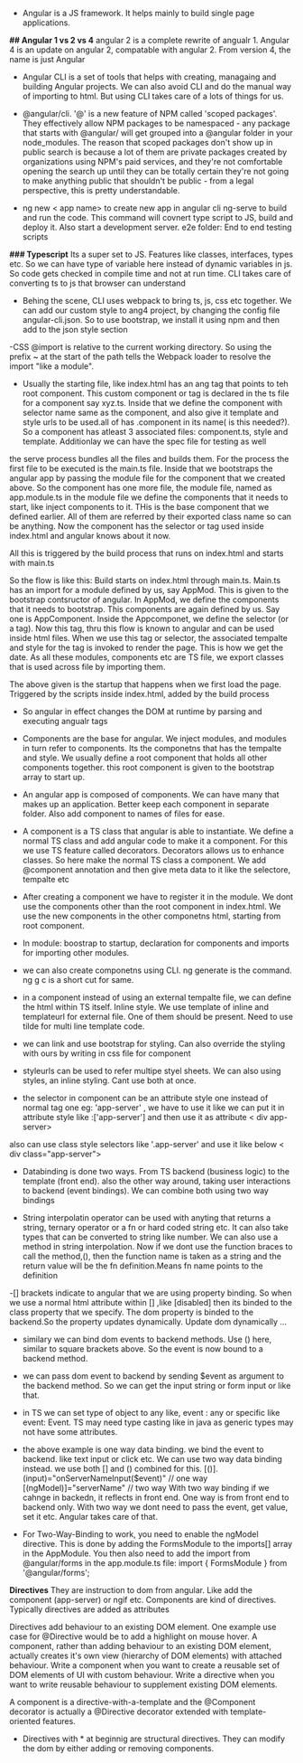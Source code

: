 - Angular is a JS framework. It helps mainly to build single page applications.

**## Angular 1 vs 2 vs 4**
 angular 2 is a complete rewrite of angualr 1. Angular 4 is an update on angular 2, compatable with angular 2. From version 4, the name is just Angular
 
 - Angular CLI is a set of tools that helps with creating, managaing and building Angular projects. We can also avoid CLI and do the manual way of importing to html. But using CLI takes care of a lots of things for us.
 
 - @angular/cli. '@'  is a new feature of NPM called 'scoped packages'. They effectively allow NPM packages to be namespaced - any package that starts with @angular/ will get grouped into a @angular folder in your node_modules.
The reason that scoped packages don't show up in public search is because a lot of them are private packages created by organizations using NPM's paid services, and they're not comfortable opening the search up until they can be totally certain they're not going to make anything public that shouldn't be public - from a legal perspective, this is pretty understandable.

- ng new < app name> to create new app in angular cli
ng-serve to build and run the code. This command will covnert type script to JS, build and deploy it. Also start a development server.
e2e folder: End to end testing scripts

**### Typescript**
Its a super set to JS. Features like classes, interfaces, types etc. So we can have type of variable here instead of dynamic variables in js. So code gets checked in compile time and not at run time. CLI takes care of converting ts to js that browser can understand

- Behing the scene, CLI uses webpack to bring ts, js, css etc together. We can add our custom style to ang4 project, by changing the config file angular-cli.json. So to use bootstrap, we install it using npm and then add to the json style section

-CSS @import is relative to the current working directory.
So using the prefix ~ at the start of the path tells the Webpack loader to resolve the import "like a module".

- Usually the starting file, like index.html has an ang tag that points to teh root component. This custom component or tag is declared in the ts file for a component say xyz.ts. Inside that we define the component  with selector name same as the component, and also give it template and style urls to be used.all of has .component in its name( is this needed?). 
So a component has atleast 3 associated files: component.ts, style and template. Additionlay we can have the spec file for testing as well

the serve process bundles all the files and builds them. For the process the first file to be executed is the main.ts file. Inside that we bootstraps the angular app by passing the module file for the component that we created above. So the component has one more file, the module file, named as app.module.ts
in the module file we define the components that it needs to start, like inject components to it. THis is the base component that we defined earlier. All of them are referred by their exported class name so can be anything. Now the component has the selector or tag used inside index.html and angular knows about it now.

All this is triggered by the build process that runs on index.html and starts with main.ts

So the flow is like this:
Build starts on index.html through main.ts. Main.ts has an import for a module defined by us, say AppMod. This is given to the bootstrap contsructor of angular. In AppMod,  we define the components that it needs to bootstrap. This components are again defined by us. Say one is AppComponent. Inside the Appcomponet, we define the selector (or a tag). Now this tag, thru this flow is known to angular and can be used inside html files. When we use this tag or selector, the associated tempalte and style for the tag is invoked to render the page. This is how we get the date.
As all these modules, components etc are TS file, we export classes that is used across file by importing them.

The above given is the startup that happens when we first load the page. Triggered by the scripts inside index.html, added by the build process

- So angular in effect changes the DOM at runtime by parsing and executing angualr tags
- Components are the base for angular. We inject modules, and modules in turn refer to components. Its the componetns that has the tempalte and style. We usually define a root component that holds all other components together. this root component is given to the bootstrap array to start up.

- An angular app is composed of components. We can have many that makes up an application. Better keep each component in separate folder. Also add component to names of files for ease.

- A component is a TS class that angular is able to instantiate. We define a normal TS class and add angular code to make it a component. For this we use TS feature called decorators. Decorators allows us to enhance classes. So here make the normal TS class a component. We add @component annotation and then give meta data to it like the selectore, tempalte etc

- After creating a component we have to register it in the module. We dont use the components other than the root component in index.html. We use the new components in the other componetns html, starting from root component.

- In module: boostrap to startup, declaration for components and imports for importing other modules.

- we can also create componetns using CLI. ng generate is the command. ng g c is a short cut for same.

- in a component instead of using an external tempalte file, we can define the html within TS itself. Inline style. We use template of inline and templateurl for external file. One of them should be present. Need to use tilde for multi line template code.

- we can  link and use bootstrap for styling. Can also override the styling with ours by writing in css file for component

- styleurls can be used to refer multipe styel sheets. We can also using styles, an inline styling.  Cant use both at once.

- the selector in component can be an attribute style one instead of normal tag one 
eg: 'app-server' , we have to use it like <app-server>
we can put it in attribute style like :['app-server'] and then use it as attribute
< div app-server></div>

also can use class style selectors like '.app-server' and use it like below
< div class="app-server"></div>

- Databinding is done two ways. From TS backend (business logic) to the template (front end). also the other way around, taking user interactions to backend (event bindings). We can combine both using two way bindings

- String interpolatin operator can be used with anyting that returns a string, ternary operator or a fn or hard coded string etc. It can also take types that can be converted to string like number.
We can also use a method in string interpolation. Now if we dont use the function braces to call the method,(), then the function name is taken as a string and the return value will be the fn definition.Means fn name points to the definition

-[] brackets indicate to angular that we are using property binding. So when we use a normal html attribute within [] ,like [disabled] then its binded to the class property that we specify. The dom property is binded to the backend.So the property updates dynamically. Update dom dynamically ...

- similary we can bind dom events to backend methods. Use () here, similar to square brackets above. So the event is now bound to a backend method.

- we can pass dom event to backend by sending $event as argument to the backend method. So we can get the input string or form input or like that.

- in TS we can set type of object to any like, event : any or specific like event: Event. TS may need type casting like in java as generic types may not have some attributes.

- the above example is one way data binding. we bind the event to backend. like text input or click etc. We can use two way data binding instead. we use both [] and () combined for this. [()].
(input)="onServerNameInput($event)" // one way
[(ngModel)]="serverName" // two way
With two way binding if we cahnge in backedn, it reflects in front end. One way is from front end to backend only.
With two way we dont need to pass the event, get value, set it etc. Angular takes care of that.

- For Two-Way-Binding to work, you need to enable the ngModel  directive. This is done by adding the FormsModule  to the imports[]  array in the AppModule.
You then also need to add the import from @angular/forms  in the app.module.ts file:
import { FormsModule } from '@angular/forms';

**Directives**
They are instruction to dom from angular. Like add the component (app-server) or ngif etc. Components are kind of directives. Typically directives are added as attributes

Directives add behaviour to an existing DOM element. One example use case for @Directive would be to add a highlight on mouse hover. A component, rather than adding behaviour to an existing DOM element, actually creates it's own view (hierarchy of DOM elements) with attached behaviour.
Write a component when you want to create a reusable set of DOM elements of UI with custom behaviour. Write a directive when you want to write reusable behaviour to supplement existing DOM elements.

A component is a directive-with-a-template and the @Component decorator is actually a @Directive decorator extended with template-oriented features.

- Directives with * at beginnig are structural directives. They can modify the dom by either adding or removing components.
